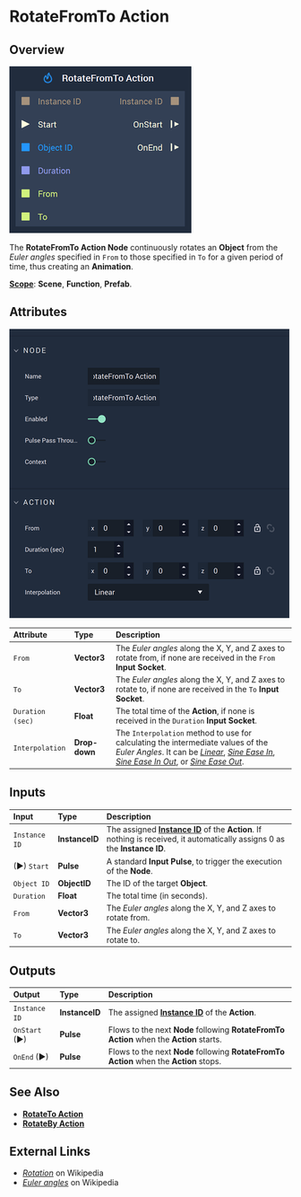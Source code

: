 # RotateFromTo Action

## Overview

![The RotateFromTo Action Node.](../../.gitbook/assets/rotatefromtoactionnode.png)

The **RotateFromTo Action Node** continuously rotates an **Object** from the *Euler angles* specified in `From` to those specified in `To` for a given period of time, thus creating an **Animation**.

[**Scope**](../overview.md#scopes): **Scene**, **Function**, **Prefab**.

## Attributes

![The RotateFromTo Action Node Attributes.](../../.gitbook/assets/rotatefromtoactionattributes.png)

| Attribute | Type | Description |
| :--- | :--- | :--- |
| `From` | **Vector3** | The *Euler angles* along the X, Y, and Z axes to rotate from, if none are received in the `From` **Input Socket**. |
| `To` | **Vector3** | The *Euler angles* along the X, Y, and Z axes to rotate to, if none are received in the `To` **Input Socket**. |
| `Duration (sec)` | **Float** | The total time of the **Action**, if none is received in the `Duration` **Input Socket**. |
| `Interpolation` | **Drop-down** | The `Interpolation` method to use for calculating the intermediate values of the *Euler Angles*. It can be [*Linear*](https://en.wikipedia.org/wiki/Linear_interpolation), [*Sine Ease In*](https://easings.net/#easeInSine), [*Sine Ease In Out*](https://easings.net/#easeInOutSine), or [*Sine Ease Out*](https://easings.net/#easeOutSine). |

## Inputs

| Input | Type | Description |
| :--- | :--- | :--- |
| `Instance ID` | **InstanceID** | The assigned [**Instance ID**](README.md#instance-id) of the **Action**. If nothing is received, it automatically assigns 0 as the **Instance ID**. |
| \(►\) `Start` | **Pulse** | A standard **Input Pulse**, to trigger the execution of the **Node**. |
| `Object ID` | **ObjectID** | The ID of the target **Object**. |
| `Duration` | **Float** | The total time \(in seconds\). |
| `From` | **Vector3** | The *Euler angles* along the X, Y, and Z axes to rotate from. |
| `To` | **Vector3** | The *Euler angles* along the X, Y, and Z axes to rotate to. |

## Outputs

| Output | Type | Description |
| :--- | :--- | :--- |
| `Instance ID` | **InstanceID** | The assigned [**Instance ID**](README.md#instance-id) of the **Action**.  |
| `OnStart` \(►\) | **Pulse** | Flows to the next **Node** following **RotateFromTo Action** when the **Action** starts. |
| `OnEnd` \(►\) | **Pulse** | Flows to the next **Node** following **RotateFromTo Action** when the **Action** stops. |

## See Also

* [**RotateTo Action**](rotatetoaction.md)
* [**RotateBy Action**](rotatebyaction.md)

## External Links

* [_Rotation_](https://en.wikipedia.org/wiki/Rotation) on Wikipedia
* [_Euler angles_](https://en.wikipedia.org/wiki/Euler_angles) on Wikipedia
